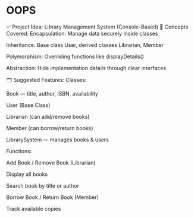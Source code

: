 # OOPS
✅ Project Idea: Library Management System (Console-Based)
🔧 Concepts Covered:
Encapsulation: Manage data securely inside classes

Inheritance: Base class User, derived classes Librarian, Member

Polymorphism: Overriding functions like displayDetails()

Abstraction: Hide implementation details through clear interfaces

🗂️ Suggested Features:
Classes:

Book — title, author, ISBN, availability

User (Base Class)

Librarian (can add/remove books)

Member (can borrow/return books)

LibrarySystem — manages books & users

Functions:

Add Book / Remove Book (Librarian)

Display all books

Search book by title or author

Borrow Book / Return Book (Member)

Track available copies
